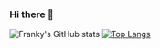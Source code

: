 ### Hi there 👋
![Franky's GitHub stats](https://github-readme-stats.vercel.app/api?username=Franky-Lim24&show_icons=true&theme=dracula)
[![Top Langs](https://github-readme-stats.vercel.app/api/top-langs/?username=Franky-Lim24&theme=dracula)](https://github.com/Franky-Lim24/github-readme-stats)


<!--
**Franky-Lim24/Franky-Lim24** is a ✨ _special_ ✨ repository because its `README.md` (this file) appears on your GitHub profile.

Here are some ideas to get you started:

- 🔭 I’m currently working on ...
- 🌱 I’m currently learning ...
- 👯 I’m looking to collaborate on ...
- 🤔 I’m looking for help with ...
- 💬 Ask me about ...
- 📫 How to reach me: ...
- 😄 Pronouns: ...
- ⚡ Fun fact: ...
-->
